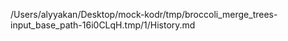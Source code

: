 /Users/alyyakan/Desktop/mock-kodr/tmp/broccoli_merge_trees-input_base_path-16i0CLqH.tmp/1/History.md